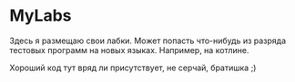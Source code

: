 # MyLabs

Здесь я размещаю свои лабки. 
Может попасть что-нибудь из разряда тестовых программ
на новых языках. Например, на котлине. 

Хороший код тут вряд ли присутствует, не серчай, братишка ;)
